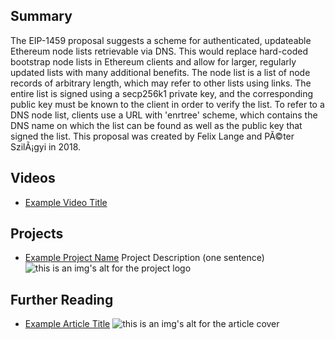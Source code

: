 ## Summary

The EIP-1459 proposal suggests a scheme for authenticated, updateable Ethereum node lists retrievable via DNS. This would replace hard-coded bootstrap node lists in Ethereum clients and allow for larger, regularly updated lists with many additional benefits. The node list is a list of node records of arbitrary length, which may refer to other lists using links. The entire list is signed using a secp256k1 private key, and the corresponding public key must be known to the client in order to verify the list. To refer to a DNS node list, clients use a URL with 'enrtree' scheme, which contains the DNS name on which the list can be found as well as the public key that signed the list. This proposal was created by Felix Lange and PÃ©ter SzilÃ¡gyi in 2018.

## Videos

- [Example Video Title](https://www.youtube.com/watch?v=TDGq4aeevgY)

## Projects

- [Example Project Name](https://xxxx.xxx/xxxxx) Project Description (one sentence) ![this is an img's alt for the project logo](https://xxxx.xxx/project-logo.xxx)

## Further Reading

- [Example Article Title](https://xxxx.xxx/xxxxx) ![this is an img's alt for the article cover](https://xxxx.xxx/article-cover.xxx)

